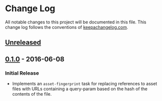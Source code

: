 # Change Log
All notable changes to this project will be documented in this
file. This change log follows the conventions
of [keepachangelog.com](http://keepachangelog.com/).


## [Unreleased]

[Unreleased]: https://github.com/AdamFrey/boot-asset-fingerprint/compare/0.1.0...HEAD

## [0.1.0] - 2016-06-08
### Initial Release

- Implements an `asset-fingerprint` task for replacing references to
  asset files with URLs containing a query-param based on the hash of
  the contents of the file.

[0.1.0]: https://github.com/AdamFrey/boot-asset-fingerprint/compare/d01ad09...0.1.0
